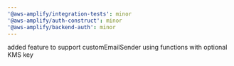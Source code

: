 ```yaml
---
'@aws-amplify/integration-tests': minor
'@aws-amplify/auth-construct': minor
'@aws-amplify/backend-auth': minor
---
```


added feature to support customEmailSender using functions with optional KMS key
